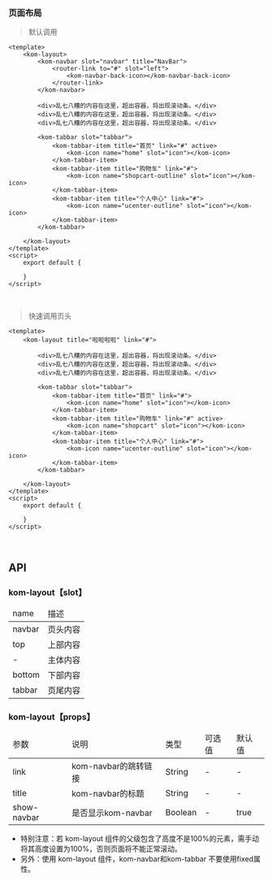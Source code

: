 ### 页面布局

> 默认调用

```
<template>
    <kom-layout>
        <kom-navbar slot="navbar" title="NavBar">
            <router-link to="#" slot="left">
                <kom-navbar-back-icon></kom-navbar-back-icon>
            </router-link>
        </kom-navbar>

        <div>乱七八糟的内容在这里，超出容器，将出现滚动条。</div>
        <div>乱七八糟的内容在这里，超出容器，将出现滚动条。</div>
        <div>乱七八糟的内容在这里，超出容器，将出现滚动条。</div>

        <kom-tabbar slot="tabbar">
            <kom-tabbar-item title="首页" link="#" active>
                <kom-icon name="home" slot="icon"></kom-icon>
            </kom-tabbar-item>
            <kom-tabbar-item title="购物车" link="#">
                <kom-icon name="shopcart-outline" slot="icon"></kom-icon>
            </kom-tabbar-item>
            <kom-tabbar-item title="个人中心" link="#">
                <kom-icon name="ucenter-outline" slot="icon"></kom-icon>
            </kom-tabbar-item>
        </kom-tabbar>

    </kom-layout>
</template>
<script>
    export default {

    }
</script>
```

<br/>

> 快速调用页头

```
<template>
    <kom-layout title="啦啦啦啦" link="#">
        
        <div>乱七八糟的内容在这里，超出容器，将出现滚动条。</div>
        <div>乱七八糟的内容在这里，超出容器，将出现滚动条。</div>
        <div>乱七八糟的内容在这里，超出容器，将出现滚动条。</div>

        <kom-tabbar slot="tabbar">
            <kom-tabbar-item title="首页" link="#">
                <kom-icon name="home" slot="icon"></kom-icon>
            </kom-tabbar-item>
            <kom-tabbar-item title="购物车" link="#" active>
                <kom-icon name="shopcart" slot="icon"></kom-icon>
            </kom-tabbar-item>
            <kom-tabbar-item title="个人中心" link="#">
                <kom-icon name="ucenter-outline" slot="icon"></kom-icon>
            </kom-tabbar-item>
        </kom-tabbar>

    </kom-layout>
</template>
<script>
    export default {

    }
</script>
```

<br/>

<h2>API</h2>
<h3><strong>kom-layout</strong>【slot】</h3>
<div class="table">
    <table>
        <thead>
        <tr>
            <td>name</td>
            <td>描述</td>
        </tr>
        </thead>
        <tbody>
        <tr>
            <td>navbar</td>
            <td>页头内容</td>
        </tr>
        <tr>
            <td>top</td>
            <td>上部内容</td>
        </tr>
        <tr>
            <td>-</td>
            <td>主体内容</td>
        </tr>
        <tr>
            <td>bottom</td>
            <td>下部内容</td>
        </tr>
        <tr>
            <td>tabbar</td>
            <td>页尾内容</td>
        </tr>
        </tbody>
    </table>
</div>
<h3><strong>kom-layout</strong>【props】</h3>
<div class="table">
    <table>
        <thead>
        <tr>
            <td>参数</td>
            <td>说明</td>
            <td>类型</td>
            <td>可选值</td>
            <td>默认值</td>
        </tr>
        </thead>
        <tbody>
        <tr>
            <td>link</td>
            <td>kom-navbar的跳转链接</td>
            <td>String</td>
            <td>-</td>
            <td>-</td>
        </tr>
        <tr>
            <td>title</td>
            <td>kom-navbar的标题</td>
            <td>String</td>
            <td>-</td>
            <td>-</td>
        </tr>
        <tr>
            <td>show-navbar</td>
            <td>是否显示kom-navbar</td>
            <td>Boolean</td>
            <td>-</td>
            <td>true</td>
        </tr>
        </tbody>
    </table>
</div>

- 特别注意：若 kom-layout 组件的父级包含了高度不是100%的元素，需手动将其高度设置为100%，否则页面将不能正常滚动。
- 另外：使用 kom-layout 组件，kom-navbar和kom-tabbar 不要使用fixed属性。

